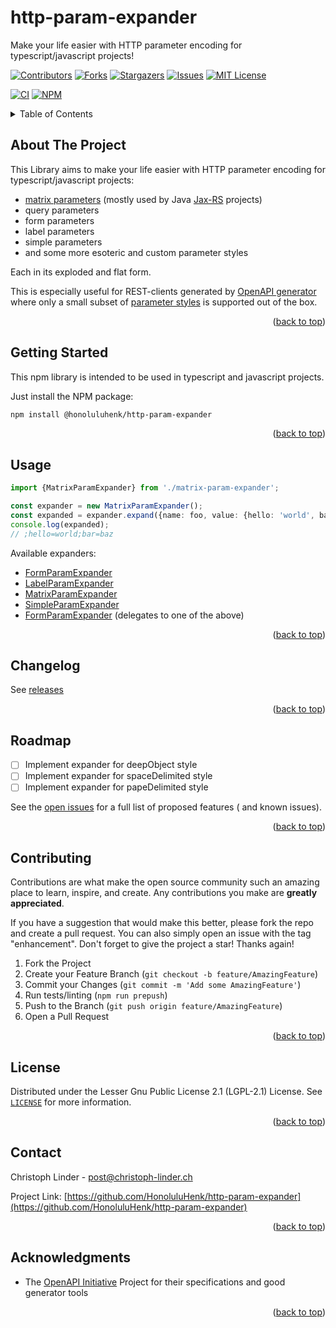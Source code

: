<a name="readme-top"></a>

# http-param-expander

Make your life easier with HTTP parameter encoding for typescript/javascript projects!

[![Contributors][contributors-shield]][contributors-url]
[![Forks][forks-shield]][forks-url]
[![Stargazers][stars-shield]][stars-url]
[![Issues][issues-shield]][issues-url]
[![MIT License][license-shield]][license-url]

[![CI][Workflow-build-shield]][Workflow-build-url]
[![NPM][npm-package-shield]][npm-package-shield-url]


<details>
  <summary>Table of Contents</summary>
  <ol>
    <li><a href="#about-the-project">About The Project</a></li>
    <li><a href="#getting-started">Getting Started</a></li>
    <li><a href="#usage">Usage</a></li>
    <li><a href="#changelog">Changelog</a></li>
    <li><a href="#roadmap">Roadmap</a></li>
    <li><a href="#contributing">Contributing</a></li>
    <li><a href="#license">License</a></li>
    <li><a href="#contact">Contact</a></li>
    <li><a href="#acknowledgments">Acknowledgments</a></li>
  </ol>
</details>

## About The Project

This Library aims to make your life easier with HTTP parameter encoding for typescript/javascript projects:

* [matrix parameters][stackoverflow-matrix-params-url] (mostly used by Java [Jax-RS][oracle-jaxrs-url] projects)
* query parameters
* form parameters
* label parameters
* simple parameters
* and some more esoteric and custom parameter styles

Each in its exploded and flat form.

This is especially useful for REST-clients generated by [OpenAPI generator](https://openapi-generator.tech/)
where only a small subset of [parameter styles][openapi-parameter-styles-url] is supported out of the box.

<p align="right">(<a href="#readme-top">back to top</a>)</p>

## Getting Started

This npm library is intended to be used in typescript and javascript projects.

Just install the NPM package:

```sh
npm install @honoluluhenk/http-param-expander
```

<p align="right">(<a href="#readme-top">back to top</a>)</p>

## Usage

```typescript
import {MatrixParamExpander} from './matrix-param-expander';

const expander = new MatrixParamExpander();
const expanded = expander.expand({name: foo, value: {hello: 'world', bar: 'baz'}, exploded: true});
console.log(expanded);
// ;hello=world;bar=baz
```

Available expanders:

* [FormParamExpander](src/lib/expanders/form-param-expander.ts)
* [LabelParamExpander](src/lib/expanders/label-param-expander.ts)
* [MatrixParamExpander](src/lib/expanders/matrix-param-expander.ts)
* [SimpleParamExpander](src/lib/expanders/simple-param-expander.ts)
* [FormParamExpander](src/lib/expanders/multi-style-expander.ts) (delegates to one of the above)

<p align="right">(<a href="#readme-top">back to top</a>)</p>

## Changelog

See [releases][releases-url]

<p align="right">(<a href="#readme-top">back to top</a>)</p>

## Roadmap

- [ ] Implement expander for deepObject style
- [ ] Implement expander for spaceDelimited style
- [ ] Implement expander for papeDelimited style

See the [open issues](https://github.com/HonoluluHenk/http-param-expander/issues) for a full list of proposed features (
and known issues).

<p align="right">(<a href="#readme-top">back to top</a>)</p>

## Contributing

Contributions are what make the open source community such an amazing place to learn, inspire, and create. Any
contributions you make are **greatly appreciated**.

If you have a suggestion that would make this better, please fork the repo and create a pull request. You can also
simply open an issue with the tag "enhancement".
Don't forget to give the project a star! Thanks again!

1. Fork the Project
2. Create your Feature Branch (`git checkout -b feature/AmazingFeature`)
3. Commit your Changes (`git commit -m 'Add some AmazingFeature'`)
4. Run tests/linting (`npm run prepush`)
5. Push to the Branch (`git push origin feature/AmazingFeature`)
6. Open a Pull Request

<p align="right">(<a href="#readme-top">back to top</a>)</p>

## License

Distributed under the Lesser Gnu Public License 2.1 (LGPL-2.1) License. See [`LICENSE`](LICENSE) for more information.

<p align="right">(<a href="#readme-top">back to top</a>)</p>

## Contact

Christoph Linder - post@christoph-linder.ch

Project Link: [https://github.com/HonoluluHenk/http-param-expander](https://github.com/HonoluluHenk/http-param-expander)

<p align="right">(<a href="#readme-top">back to top</a>)</p>

## Acknowledgments

* The [OpenAPI Initiative](https://www.openapis.org/) Project for their specifications and good generator tools

<p align="right">(<a href="#readme-top">back to top</a>)</p>


[contributors-shield]: https://img.shields.io/github/contributors/HonoluluHenk/http-param-expander.svg?style=for-the-badge

[contributors-url]: https://github.com/HonoluluHenk/http-param-expander/graphs/contributors

[forks-shield]: https://img.shields.io/github/forks/HonoluluHenk/http-param-expander.svg?style=for-the-badge

[forks-url]: https://github.com/HonoluluHenk/http-param-expander/network/members

[stars-shield]: https://img.shields.io/github/stars/HonoluluHenk/http-param-expander.svg?style=for-the-badge

[stars-url]: https://github.com/HonoluluHenk/http-param-expander/stargazers

[issues-shield]: https://img.shields.io/github/issues/HonoluluHenk/http-param-expander.svg?style=for-the-badge

[issues-url]: https://github.com/HonoluluHenk/http-param-expander/issues

[releases-url]: https://github.com/HonoluluHenk/http-param-expander/releases

[license-shield]: https://img.shields.io/github/license/HonoluluHenk/http-param-expander.svg?style=for-the-badge

[license-url]: https://github.com/HonoluluHenk/http-param-expander/blob/master/LICENSE.txt

[npm-package-shield]: https://badge.fury.io/js/@honoluluhenk%2Fhttp-param-expander.svg

[npm-package-shield-url]: https://badge.fury.io/js/@honoluluhenk%2Fhttp-param-expander

[Workflow-build-shield]: https://github.com/HonoluluHenk/http-param-expander/actions/workflows/build-and-publish.yml/badge.svg?branch=main

[Workflow-build-url]: https://github.com/HonoluluHenk/http-param-expander/actions/workflows/build-and-publish.yml

[stackoverflow-matrix-params-url]: https://stackoverflow.com/questions/2048121/url-matrix-parameters-vs-query-parameters

[oracle-jaxrs-url]: https://www.oracle.com/technical-resources/articles/java/jax-rs.html

[openapi-parameter-styles-url]: https://github.com/OAI/OpenAPI-Specification/blob/main/versions/3.0.3.md#parameterObject
